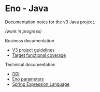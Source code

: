 # Eno - Java

Documentation notes for the v3 Java project.

_(work in progress)_

Business documentation

- [V3 project guidelines](content/Refonte.md)
- [Target functional coverage](content/Couverture-fonctionnelle.md)

Technical documentation

- [DDI](content/DDI.md)
- [Eno parameters](content/Liste-des-parametres.md)
- [Spring Expression Language](content/SpEL-in-Eno.md)
